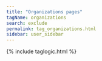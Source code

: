 ```yaml
---
title: "Organizations pages"
tagName: organizations
search: exclude
permalink: tag_organizations.html
sidebar: user_sidebar
---
```

{% include taglogic.html %}
